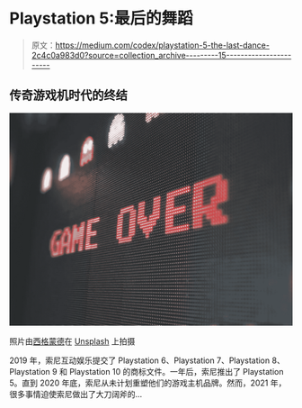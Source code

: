 # Playstation 5:最后的舞蹈

> 原文：<https://medium.com/codex/playstation-5-the-last-dance-2c4c0a983d0?source=collection_archive---------15----------------------->

## 传奇游戏机时代的终结

![](img/75c9b7c447db4d2672c28b14aa581a10.png)

照片由[西格蒙德](https://unsplash.com/@sigmund)在 [Unsplash](https://unsplash.com/photos/By-tZImt0Ms) 上拍摄

2019 年，索尼互动娱乐提交了 Playstation 6、Playstation 7、Playstation 8、Playstation 9 和 Playstation 10 的商标文件。一年后，索尼推出了 Playstation 5。直到 2020 年底，索尼从未计划重塑他们的游戏主机品牌。然而，2021 年，很多事情迫使索尼做出了大刀阔斧的…